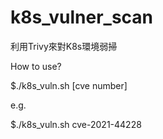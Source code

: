 # k8s_vulner_scan

利用Trivy來對K8s環境弱掃

How to use?

$./k8s_vuln.sh [cve number]

e.g.

$./k8s_vuln.sh cve-2021-44228

